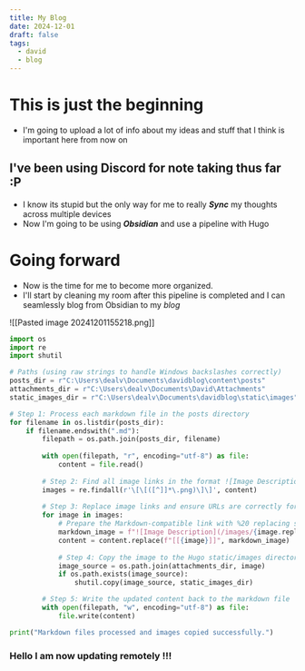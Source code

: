 ```yaml
---
title: My Blog
date: 2024-12-01
draft: false
tags:
  - david
  - blog
---
```


# This is just the beginning 

- I'm going to upload a lot of info about my ideas and stuff that I think is important here from now on 

## I've been using Discord for note taking thus far :P

- I know its stupid but the only way for me to really ***Sync*** my thoughts across multiple devices
- Now I'm going to be using ***Obsidian*** and use a pipeline with Hugo 

# Going forward

- Now is the time for me to become more organized. 
- I'll start by cleaning my room after this pipeline is completed and I can seamlessly blog from Obsidian to my _blog_


![[Pasted image 20241201155218.png]]

```python
import os
import re
import shutil

# Paths (using raw strings to handle Windows backslashes correctly)
posts_dir = r"C:\Users\dealv\Documents\davidblog\content\posts"
attachments_dir = r"C:\Users\dealv\Documents\David\Attachments"
static_images_dir = r"C:\Users\dealv\Documents\davidblog\static\images"

# Step 1: Process each markdown file in the posts directory
for filename in os.listdir(posts_dir):
    if filename.endswith(".md"):
        filepath = os.path.join(posts_dir, filename)
        
        with open(filepath, "r", encoding="utf-8") as file:
            content = file.read()
        
        # Step 2: Find all image links in the format ![Image Description](/images/Pasted%20image%20...%20.png)
        images = re.findall(r'\[\[([^]]*\.png)\]\]', content)
        
        # Step 3: Replace image links and ensure URLs are correctly formatted
        for image in images:
            # Prepare the Markdown-compatible link with %20 replacing spaces
            markdown_image = f"![Image Description](/images/{image.replace('%20',%20'%20')})"
            content = content.replace(f"[[{image}]]", markdown_image)
            
            # Step 4: Copy the image to the Hugo static/images directory if it exists
            image_source = os.path.join(attachments_dir, image)
            if os.path.exists(image_source):
                shutil.copy(image_source, static_images_dir)

        # Step 5: Write the updated content back to the markdown file
        with open(filepath, "w", encoding="utf-8") as file:
            file.write(content)

print("Markdown files processed and images copied successfully.")

```

### Hello I am now updating remotely !!!